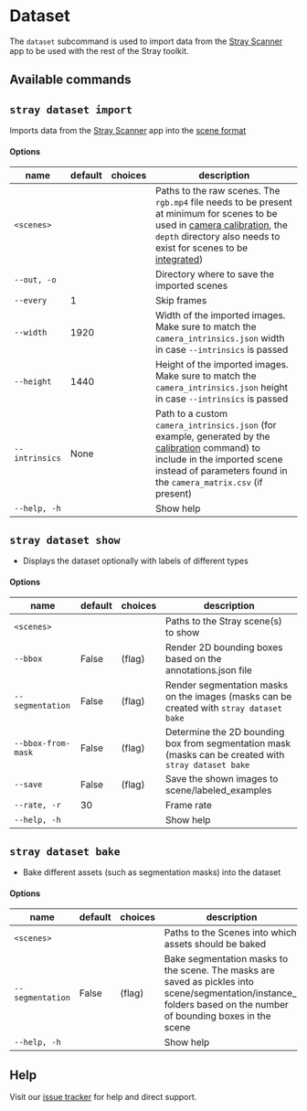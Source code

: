 # Dataset

The `dataset` subcommand is used to import data from the [Stray Scanner](https://www.strayrobots.io/products/scanner) app to be used with the rest of the Stray toolkit.

## Available commands
## `stray dataset import`
Imports data from the [Stray Scanner](https://www.strayrobots.io/products/scanner) app into the [scene format](/formats/data.md)

#### Options

|name|default|choices|description|
|---|---|---|---|
|`<scenes>`| | |Paths to the raw scenes. The `rgb.mp4` file needs to be present at minimum for scenes to be used in [camera calibration](/commands/calibration.html), the `depth` directory also needs to exist for scenes to be [integrated](/commands/studio.md#stray-studio-integrate-scenes-directory))|
|`--out, -o`| | |Directory where to save the imported scenes|
|`--every`| 1 | |Skip frames|
|`--width`| 1920 | |Width of the imported images. Make sure to match the `camera_intrinsics.json` width in case `--intrinsics` is passed|
|`--height`| 1440 | |Height of the imported images. Make sure to match the `camera_intrinsics.json` height in case `--intrinsics` is passed|
|`--intrinsics`| None | |Path to a custom `camera_intrinsics.json` (for example, generated by the [calibration](/commands/calibration.html) command) to include in the imported scene instead of parameters found in the `camera_matrix.csv` (if present)|
|`--help, -h`| | |Show help|


## `stray dataset show`

- Displays the dataset optionally with labels of different types

#### Options

|name|default|choices|description|
|---|---|---|---|
|`<scenes>`| | |Paths to the Stray scene(s) to show|
|`--bbox`| False |(flag)|Render 2D bounding boxes based on the annotations.json file|
|`--segmentation`| False |(flag)|Render segmentation masks on the images (masks can be created with `stray dataset bake`|
|`--bbox-from-mask`| False |(flag)|Determine the 2D bounding box from segmentation mask (masks can be created with `stray dataset bake`|
|`--save`| False |(flag)|Save the shown images to scene/labeled_examples |
|`--rate, -r`| 30 | |Frame rate|
|`--help, -h`| | |Show help|


## `stray dataset bake`

- Bake different assets (such as segmentation masks) into the dataset

#### Options

|name|default|choices|description|
|---|---|---|---|
|`<scenes>`| | |Paths to the Scenes into which assets should be baked|
|`--segmentation`| False |(flag)|Bake segmentation masks to the scene. The masks are saved as pickles into scene/segmentation/instance_i folders based on the number of bounding boxes in the scene|
|`--help, -h`| | |Show help|

## Help

Visit our [issue tracker](https://github.com/StrayRobots/issues) for help and direct support.
